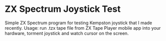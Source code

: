 # ZX Spectrum Joystick Test
Simple ZX Spectrum program for testing Kempston joystick that I made recently.
Usage: run .tzx tape file from ZX Tape Player mobile app into your hardware, torment joystick and watch cursor on the screen.
